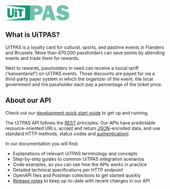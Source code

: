 <!-- focus: false -->

![](../assets/images/uitpas.png)

## What is UiTPAS?

UiTPAS is a loyalty card for cultural, sports, and pastime events in Flanders and Brussels. More than 470.000 passholders can save points by attending events and trade them for rewards.

Next to rewards, passholders in need can receive a social tariff ('kansentarief') on UiTPAS events. Those discounts are payed for via a third-party payer system in which the organizer of the event, the local government and the passholder each pay a percentage of the ticket price.

## About our API

Check out our [development quick start guide](https://docs.publiq.be/docs/uitpas/getting-started) to get up and running.

The UiTPAS API follows the [REST](https://en.wikipedia.org/wiki/Representational_state_transfer) principles. Our APIs have predictable resource-oriented URLs, accept and return [JSON](https://www.json.org/json-en.html)-encoded data, and use standard HTTP methods, status codes and [authentication](./authentication.md)).

In our documentation you will find:

* Explanations of relevant UiTPAS terminology and concepts
* Step-by-step guides to common UiTPAS integration scenarios
* Code examples, so you can see how the APIs works in practice
* Detailed technical specifications per HTTP endpoint
* OpenAPI files and Postman collections to get started quickly
* [Release notes](https://docs.publiq.be/docs/release-notes/introduction) to keep up-to-date with recent changes in our API